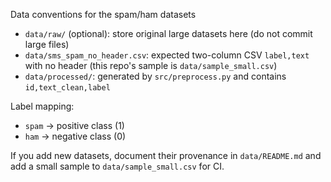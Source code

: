 Data conventions for the spam/ham datasets

- `data/raw/` (optional): store original large datasets here (do not commit large files)
- `data/sms_spam_no_header.csv`: expected two-column CSV `label,text` with no header (this repo's sample is `data/sample_small.csv`)
- `data/processed/`: generated by `src/preprocess.py` and contains `id,text_clean,label`

Label mapping:
- `spam` -> positive class (1)
- `ham` -> negative class (0)

If you add new datasets, document their provenance in `data/README.md` and add a small sample to `data/sample_small.csv` for CI.
